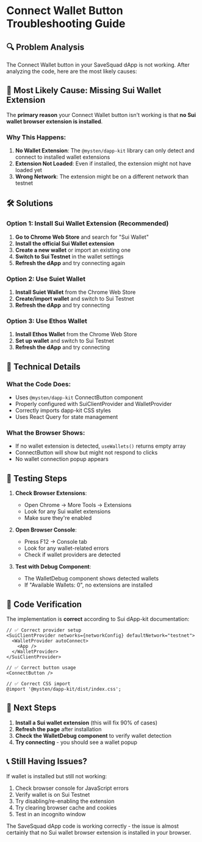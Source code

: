 # Connect Wallet Button Troubleshooting Guide

## 🔍 Problem Analysis

The Connect Wallet button in your SaveSquad dApp is not working. After analyzing the code, here are the most likely causes:

## 🎯 Most Likely Cause: Missing Sui Wallet Extension

The **primary reason** your Connect Wallet button isn't working is that **no Sui wallet browser extension is installed**.

### Why This Happens:
1. **No Wallet Extension**: The `@mysten/dapp-kit` library can only detect and connect to installed wallet extensions
2. **Extension Not Loaded**: Even if installed, the extension might not have loaded yet
3. **Wrong Network**: The extension might be on a different network than testnet

## 🛠️ Solutions

### Option 1: Install Sui Wallet Extension (Recommended)
1. **Go to Chrome Web Store** and search for "Sui Wallet"
2. **Install the official Sui Wallet extension**
3. **Create a new wallet** or import an existing one
4. **Switch to Sui Testnet** in the wallet settings
5. **Refresh the dApp** and try connecting again

### Option 2: Use Suiet Wallet
1. **Install Suiet Wallet** from the Chrome Web Store
2. **Create/import wallet** and switch to Sui Testnet
3. **Refresh the dApp** and try connecting

### Option 3: Use Ethos Wallet
1. **Install Ethos Wallet** from the Chrome Web Store
2. **Set up wallet** and switch to Sui Testnet
3. **Refresh the dApp** and try connecting

## 🔧 Technical Details

### What the Code Does:
- Uses `@mysten/dapp-kit` ConnectButton component
- Properly configured with SuiClientProvider and WalletProvider
- Correctly imports dapp-kit CSS styles
- Uses React Query for state management

### What the Browser Shows:
- If no wallet extension is detected, `useWallets()` returns empty array
- ConnectButton will show but might not respond to clicks
- No wallet connection popup appears

## 🧪 Testing Steps

1. **Check Browser Extensions**:
   - Open Chrome → More Tools → Extensions
   - Look for any Sui wallet extensions
   - Make sure they're enabled

2. **Open Browser Console**:
   - Press F12 → Console tab
   - Look for any wallet-related errors
   - Check if wallet providers are detected

3. **Test with Debug Component**:
   - The WalletDebug component shows detected wallets
   - If "Available Wallets: 0", no extensions are installed

## 📝 Code Verification

The implementation is **correct** according to Sui dApp-kit documentation:

```tsx
// ✅ Correct provider setup
<SuiClientProvider networks={networkConfig} defaultNetwork="testnet">
  <WalletProvider autoConnect>
    <App />
  </WalletProvider>
</SuiClientProvider>

// ✅ Correct button usage
<ConnectButton />

// ✅ Correct CSS import
@import '@mysten/dapp-kit/dist/index.css';
```

## 🎯 Next Steps

1. **Install a Sui wallet extension** (this will fix 90% of cases)
2. **Refresh the page** after installation
3. **Check the WalletDebug component** to verify wallet detection
4. **Try connecting** - you should see a wallet popup

## 📞 Still Having Issues?

If wallet is installed but still not working:
1. Check browser console for JavaScript errors
2. Verify wallet is on Sui Testnet
3. Try disabling/re-enabling the extension
4. Try clearing browser cache and cookies
5. Test in an incognito window

The SaveSquad dApp code is working correctly - the issue is almost certainly that no Sui wallet browser extension is installed in your browser.
